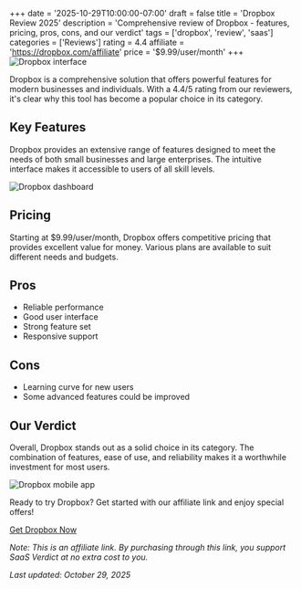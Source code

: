 ﻿+++
date = '2025-10-29T10:00:00-07:00'
draft = false
title = 'Dropbox Review 2025'
description = 'Comprehensive review of Dropbox - features, pricing, pros, cons, and our verdict'
tags = ['dropbox', 'review', 'saas']
categories = ['Reviews']
rating = 4.4
affiliate = 'https://dropbox.com/affiliate'
price = '$9.99/user/month'
+++
![Dropbox interface](/images/dropbox-1.jpg)

Dropbox is a comprehensive solution that offers powerful features for modern businesses and individuals. With a 4.4/5 rating from our reviewers, it's clear why this tool has become a popular choice in its category.

## Key Features

Dropbox provides an extensive range of features designed to meet the needs of both small businesses and large enterprises. The intuitive interface makes it accessible to users of all skill levels.

![Dropbox dashboard](/images/dropbox-2.jpg)

## Pricing

Starting at $9.99/user/month, Dropbox offers competitive pricing that provides excellent value for money. Various plans are available to suit different needs and budgets.

## Pros

- Reliable performance
- Good user interface
- Strong feature set
- Responsive support


## Cons

- Learning curve for new users
- Some advanced features could be improved


## Our Verdict

Overall, Dropbox stands out as a solid choice in its category. The combination of features, ease of use, and reliability makes it a worthwhile investment for most users.

![Dropbox mobile app](/images/dropbox-3.jpg)

Ready to try Dropbox? Get started with our affiliate link and enjoy special offers!

[Get Dropbox Now](https://dropbox.com/affiliate)

*Note: This is an affiliate link. By purchasing through this link, you support SaaS Verdict at no extra cost to you.*

*Last updated: October 29, 2025*
